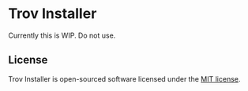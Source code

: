 # Trov Installer

Currently this is WIP. Do not use.

## License

Trov Installer is open-sourced software licensed under the [MIT license](LICENSE.md).

